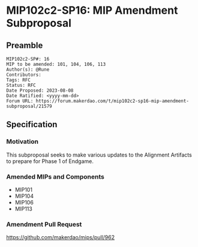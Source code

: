 # MIP102c2-SP16: MIP Amendment Subproposal

## Preamble

```
MIP102c2-SP#: 16
MIP to be amended: 101, 104, 106, 113
Author(s): @Rune
Contributors:
Tags: RFC
Status: RFC
Date Proposed: 2023-08-08
Date Ratified: <yyyy-mm-dd>
Forum URL: https://forum.makerdao.com/t/mip102c2-sp16-mip-amendment-subproposal/21579
```
## Specification

### Motivation

This subproposal seeks to make various updates to the Alignment Artifacts to prepare for Phase 1 of Endgame.

### Amended MIPs and Components

* MIP101
* MIP104
* MIP106
* MIP113

### Amendment Pull Request

<https://github.com/makerdao/mips/pull/962>
